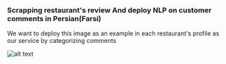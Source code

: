 ### Scrapping restaurant's review And deploy NLP on customer comments in Persian(Farsi)

We want to deploy this image as an example in each restaurant's profile as our service by categorizing comments

![alt text](https://i.ibb.co/VBs5ryf/Picture1.png)
